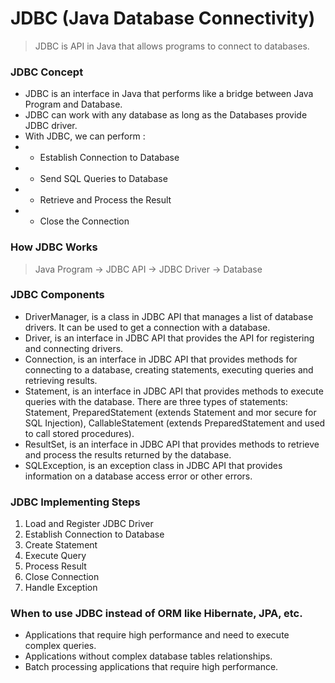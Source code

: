 # JDBC (Java Database Connectivity)

> JDBC is API in Java that allows programs to connect to databases.

### JDBC Concept
- JDBC is an interface in Java that performs like a bridge between Java Program and Database.
- JDBC can work with any database as long as the Databases provide JDBC driver.
- With JDBC, we can perform :
- - Establish Connection to Database
- - Send SQL Queries to Database
- - Retrieve and Process the Result
- - Close the Connection

### How JDBC Works
> Java Program -> JDBC API -> JDBC Driver -> Database


### JDBC Components
- DriverManager, is a class in JDBC API that manages a list of database drivers. It can be used to get a connection with a database.
- Driver, is an interface in JDBC API that provides the API for registering and connecting drivers.
- Connection, is an interface in JDBC API that provides methods for connecting to a database, creating statements, executing queries and retrieving results.
- Statement, is an interface in JDBC API that provides methods to execute queries with the database. There are three types of statements: Statement, PreparedStatement (extends Statement and mor secure for SQL Injection), CallableStatement (extends PreparedStatement and used to call stored procedures). 
- ResultSet, is an interface in JDBC API that provides methods to retrieve and process the results returned by the database.
- SQLException, is an exception class in JDBC API that provides information on a database access error or other errors.

### JDBC Implementing Steps
1. Load and Register JDBC Driver
2. Establish Connection to Database
3. Create Statement
4. Execute Query
5. Process Result
6. Close Connection
7. Handle Exception


### When to use JDBC instead of ORM like Hibernate, JPA, etc.
- Applications that require high performance and need to execute complex queries.
- Applications without complex database tables relationships.
- Batch processing applications that require high performance.


